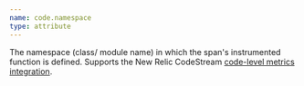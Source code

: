 ```yaml
---
name: code.namespace
type: attribute
---
```


The namespace (class/ module name) in which the span's instrumented function is defined. Supports the New Relic CodeStream [code-level metrics integration](/docs/codestream/how-use-codestream/performance-monitoring/).
